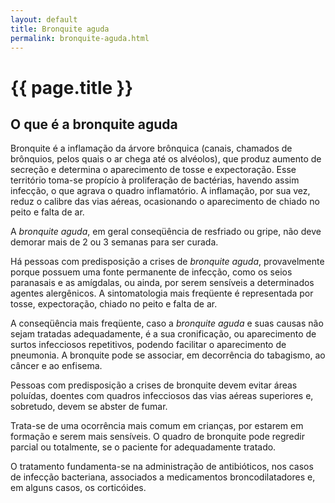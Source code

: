 ```yaml
---
layout: default
title: Bronquite aguda
permalink: bronquite-aguda.html
---
```


# {{ page.title }}

## O que é a bronquite aguda

Bronquite é a inflamação da árvore brônquica (canais, chamados de brônquios, pelos quais o ar chega até os alvéolos), que produz aumento de secreção e determina o aparecimento de tosse e expectoração. Esse território toma-se propício à proliferação de bactérias, havendo assim infecção, o que agrava o quadro inflamatório. A inflamação, por sua vez, reduz o calibre das vias aéreas, ocasionando o aparecimento de chiado no peito e falta de ar.

A _bronquite aguda_, em geral conseqüência de resfriado ou gripe, não deve demorar mais de 2 ou 3 semanas para ser curada.

Há pessoas com predisposição a crises de _bronquite aguda_, provavelmente porque possuem uma fonte permanente de infecção, como os seios paranasais e as amígdalas, ou ainda, por serem sensíveis a determinados agentes alergênicos. A sintomatologia mais freqüente é representada por tosse, expectoração, chiado no peito e falta de ar.

A conseqüência mais freqüente, caso a _bronquite aguda_ e suas causas não sejam tratadas adequadamente, é a sua cronificação, ou aparecimento de surtos infecciosos repetitivos, podendo facilitar o aparecimento de pneumonia. A bronquite pode se associar, em decorrência do tabagismo, ao câncer e ao enfisema.

Pessoas com predisposição a crises de bronquite devem evitar áreas poluídas, doentes com quadros infecciosos das vias aéreas superiores e, sobretudo, devem se abster de fumar.

Trata-se de uma ocorrência mais comum em crianças, por estarem em formação e serem mais sensíveis. O quadro de bronquite pode regredir parcial ou totalmente, se o paciente for adequadamente tratado.

O tratamento fundamenta-se na administração de antibióticos, nos casos de infecção bacteriana, associados a medicamentos broncodilatadores e, em alguns casos, os corticóides.
